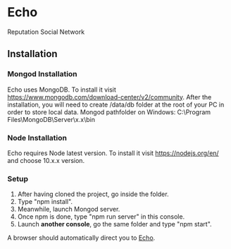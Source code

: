 # Echo
Reputation Social Network

## Installation

### Mongod Installation

Echo uses MongoDB.
To install it visit https://www.mongodb.com/download-center/v2/community.
After the installation, you will need to create /data/db folder at the root of your PC in order to store local data.
Mongod pathfolder on Windows: C:\Program Files\MongoDB\Server\x.x\bin

### Node Installation

Echo requires Node latest version.
To install it visit https://nodejs.org/en/ and choose 10.x.x version.

### Setup

1. After having cloned the project, go inside the folder.
2. Type "npm install".
3. Meanwhile, launch Mongod server.
4. Once npm is done, type "npm run server" in this console.
5. Launch **another console**, go the same folder and type "npm start".

A browser should automatically direct you to [Echo](http://localhost:3000).
